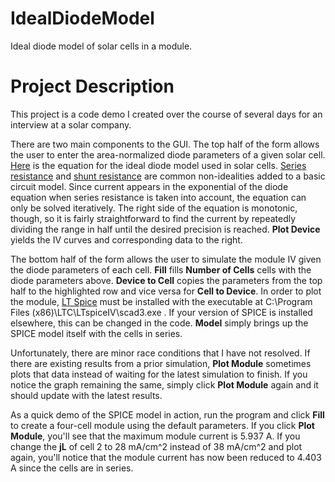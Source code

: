 # IdealDiodeModel
Ideal diode model of solar cells in a module.

# Project Description
This project is a code demo I created over the course of several days for an interview at a solar company.

There are two main components to the GUI.  The top half of the form allows the user to enter the area-normalized diode parameters of a given solar cell.  [Here](http://www.pveducation.org/pvcdrom/solar-cell-operation/ideality-factor) is the equation for the ideal diode model used in solar cells.  [Series resistance](http://www.pveducation.org/pvcdrom/solar-cell-operation/series-resistance) and [shunt resistance](http://www.pveducation.org/pvcdrom/solar-cell-operation/shunt-resistance) are common non-idealities added to a basic circuit model.  Since current appears in the exponential of the diode equation when series resistance is taken into account, the equation can only be solved iteratively.  The right side of the equation is monotonic, though, so it is fairly straightforward to find the current by repeatedly dividing the range in half until the desired precision is reached.  **Plot Device** yields the IV curves and corresponding data to the right.

The bottom half of the form allows the user to simulate the module IV given the diode parameters of each cell.  **Fill** fills **Number of Cells** cells with the diode parameters above.  **Device to Cell** copies the parameters from the top half to the highlighted row and vice versa for **Cell to Device**.  In order to plot the module, [LT Spice](http://www.linear.com/designtools/software/) must be installed with the executable at C:\Program Files (x86)\LTC\LTspiceIV\scad3.exe .  If your version of SPICE is installed elsewhere, this can be changed in the code.  **Model** simply brings up the SPICE model itself with the cells in series.

Unfortunately, there are minor race conditions that I have not resolved.  If there are existing results from a prior simulation, **Plot Module** sometimes plots that data instead of waiting for the latest simulation to finish.  If you notice the graph remaining the same, simply click **Plot Module** again and it should update with the latest results.

As a quick demo of the SPICE model in action, run the program and click **Fill** to create a four-cell module using the default parameters.  If you click **Plot Module**, you'll see that the maximum module current is 5.937 A.  If you change the **jL** of cell 2 to 28 mA/cm^2 instead of 38 mA/cm^2 and plot again, you'll notice that the module current has now been reduced to 4.403 A since the cells are in series.
